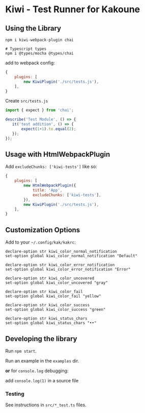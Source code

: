 # Kiwi - Test Runner for Kakoune

## Using the Library

```
npm i kiwi-webpack-plugin chai

# Typescript types
npm i @types/mocha @types/chai
```

add to webpack config:

```javascript
{
    plugins: [
        new KiwiPlugin('./src/tests.js'),
    ],
}

```

Create `src/tests.js`

```javascript
import { expect } from 'chai';

describe('Test Module', () => {
   it('test addition', () => {
       expect(1+1).to.equal(2);
   });
});

```

## Usage with HtmlWebpackPlugin

Add `excludeChunks: ['kiwi-tests']` like so:

```js
{
    plugins: [
        new HtmlWebpackPlugin({
            title: 'App',
            excludeChunks: ['kiwi-tests'],
        }),
        new KiwiPlugin('./src/tests.js'),
    ],
}

```

## Customization Options

Add to your `~/.config/kak/kakrc`:

```
declare-option str kiwi_color_normal_notification
set-option global kiwi_color_normal_notification "Default"

declare-option str kiwi_color_error_notification
set-option global kiwi_color_error_notification "Error"

declare-option str kiwi_color_uncovered
set-option global kiwi_color_uncovered "gray"

declare-option str kiwi_color_fail
set-option global kiwi_color_fail "yellow"

declare-option str kiwi_color_success
set-option global kiwi_color_success "green"

declare-option str kiwi_status_chars
set-option global kiwi_status_chars "••"
```

## Developing the library

Run `npm start`.

Run an example in the `examples` dir.

__or__ for `console.log` debugging: 

add `console.log(1)` in a source file

### Testing

See instructions in `src/*_test.ts` files.
